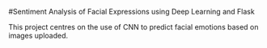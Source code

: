 #Sentiment Analysis of Facial Expressions using Deep Learning and Flask

This project centres on the use of CNN to predict facial emotions based on images uploaded.